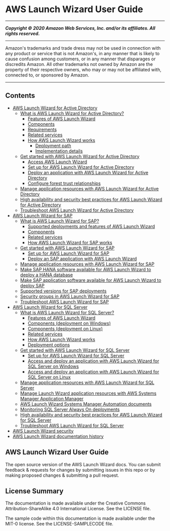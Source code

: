 # AWS Launch Wizard User Guide

-----
*****Copyright &copy; 2020 Amazon Web Services, Inc. and/or its affiliates. All rights reserved.*****

-----
Amazon's trademarks and trade dress may not be used in 
     connection with any product or service that is not Amazon's, 
     in any manner that is likely to cause confusion among customers, 
     or in any manner that disparages or discredits Amazon. All other 
     trademarks not owned by Amazon are the property of their respective
     owners, who may or may not be affiliated with, connected to, or 
     sponsored by Amazon.

-----
## Contents
+ [AWS Launch Wizard for Active Directory](doc_source/launch-wizard-active-directory-landing.md)
   + [What is AWS Launch Wizard for Active Directory?](doc_source/what-is-launch-wizard-active-directory.md)
      + [Features of AWS Launch Wizard](doc_source/launch-wizard-ad-features.md)
      + [Components](doc_source/launch-wizard-ad-components.md)
      + [Requirements](doc_source/launch-wizard-ad-requirements.md)
      + [Related services](doc_source/lw-ad-related-services.md)
      + [How AWS Launch Wizard works](doc_source/how-launch-wizard-ad-works.md)
         + [Deployment path](doc_source/launch-wizard-ad-deployment-options.md)
         + [Implementation details](doc_source/launch-wizard-ad-implementation.md)
   + [Get started with AWS Launch Wizard for Active Directory](doc_source/launch-wizard-ad-getting-started.md)
      + [Access AWS Launch Wizard](doc_source/accessing-launch-wizard-ad.md)
      + [Set up for AWS Launch Wizard for Active Directory](doc_source/launch-wizard-ad-setting-up.md)
      + [Deploy an application with AWS Launch Wizard for Active Directory](doc_source/launch-wizard-ad-deploying.md)
      + [Configure forest trust relationships](doc_source/launch-wizard-ad-create-trusts.md)
   + [Manage application resources with AWS Launch Wizard for Active Directory](doc_source/launch-wizard-ad-managing.md)
   + [High availability and security best practices for AWS Launch Wizard for Active Directory](doc_source/launch-wizard-ad-best-practices.md)
   + [Troubleshoot AWS Launch Wizard for Active Directory](doc_source/launch-wizard-ad-troubleshooting.md)
+ [AWS Launch Wizard for SAP](doc_source/launch-wizard-sap.md)
   + [What is AWS Launch Wizard for SAP?](doc_source/what-is-launch-wizard-sap.md)
      + [Supported deployments and features of AWS Launch Wizard](doc_source/launch-wizard-sap-deployments.md)
      + [Components](doc_source/launch-wizard-sap-components.md)
      + [Related services](doc_source/related-services-sap.md)
      + [How AWS Launch Wizard for SAP works](doc_source/how-launch-wizard-sap-works.md)
   + [Get started with AWS Launch Wizard for SAP](doc_source/launch-wizard-sap-getting-started.md)
      + [Set up for AWS Launch Wizard for SAP](doc_source/launch-wizard-sap-setting-up.md)
      + [Deploy an SAP application with AWS Launch Wizard](doc_source/launch-wizard-sap-deploying.md)
   + [Manage application resources with AWS Launch Wizard for SAP](doc_source/launch-wizard-sap-managing.md)
   + [Make SAP HANA software available for AWS Launch Wizard to deploy a HANA database](doc_source/launch-wizard-sap-structure.md)
   + [Make SAP application software available for AWS Launch Wizard to deploy SAP](doc_source/launch-wizard-sap-software-install-details.md)
   + [Supported versions for SAP deployments](doc_source/launch-wizard-sap-versions.md)
   + [Security groups in AWS Launch Wizard for SAP](doc_source/launch-wizard-sap-security-groups.md)
   + [Troubleshoot AWS Launch Wizard for SAP](doc_source/launch-wizard-sap-troubleshooting.md)
+ [AWS Launch Wizard for SQL Server](doc_source/launch-wizard-sql.md)
   + [What is AWS Launch Wizard for SQL Server?](doc_source/what-is-launch-wizard.md)
      + [Features of AWS Launch Wizard](doc_source/launch-wizard-features.md)
      + [Components (deployment on Windows)](doc_source/launch-wizard-components.md)
      + [Components (deployment on Linux)](doc_source/launch-wizard-components-linux.md)
      + [Related services](doc_source/related-services.md)
      + [How AWS Launch Wizard works](doc_source/how-launch-wizard-works.md)
      + [Deployment options](doc_source/launch-wizard-deployment-options.md)
   + [Get started with AWS Launch Wizard for SQL Server](doc_source/launch-wizard-getting-started.md)
      + [Set up for AWS Launch Wizard for SQL Server](doc_source/launch-wizard-setting-up.md)
      + [Access and deploy an application with AWS Launch Wizard for SQL Server on Windows](doc_source/launch-wizard-deploying.md)
      + [Access and deploy an application with AWS Launch Wizard for SQL Server on Linux](doc_source/launch-wizard-deploying-linux.md)
   + [Manage application resources with AWS Launch Wizard for SQL Server](doc_source/launch-wizard-managing.md)
   + [Manage Launch Wizard application resources with AWS Systems Manager Application Manager](doc_source/launch-wizard-sql-app-manager.md)
   + [AWS Launch Wizard Systems Manager Automation documents](doc_source/launch-wizard-sql-provided-runbooks.md)
   + [Monitoring SQL Server Always On deployments](doc_source/launch-wizard-sql-monitoring.md)
   + [High availability and security best practices for AWS Launch Wizard for SQL Server](doc_source/launch-wizard-best-practices.md)
   + [Troubleshoot AWS Launch Wizard for SQL Server](doc_source/launch-wizard-troubleshooting.md)
+ [AWS Launch Wizard security](doc_source/launch-wizard-security.md)
+ [AWS Launch Wizard documentation history](doc_source/doc-history.md)

## AWS Launch Wizard User Guide

The open source version of the AWS Launch Wizard docs. You can submit feedback & requests for changes by submitting issues in this repo or by making proposed changes & submitting a pull request.

## License Summary

The documentation is made available under the Creative Commons Attribution-ShareAlike 4.0 International License. See the LICENSE file.

The sample code within this documentation is made available under the MIT-0 license. See the LICENSE-SAMPLECODE file.
